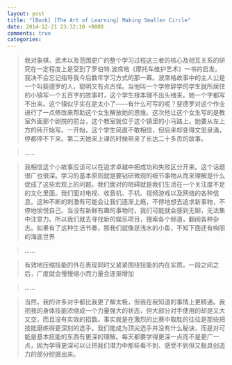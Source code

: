 ```yaml
---
layout: post
title: "[Book] [The Art of Learning] Making Smaller Circle"
date: 2014-12-21 23:32:10 +0800
comments: true
categories: 
---
```

> 我对象棋、武术以及范围更广的整个学习过程这三者的核心及相互关系的研究在一定程度上是受到了罗伯特.波席格《摩托车维护艺术》一书的启发。我决不会忘记指导我今后数年学习方式的那一幕。波席格故事中的主人公是一个叫斐德罗的人，聪明又有点古怪。当他叫一个学修辞学的学生就所居住的小镇写一个五百字的故事时，这个学生根本理不出头绪来。她一个字都写不出来。这个镇似乎实在是太小了——有什么可写的呢？斐德罗对这个作业进行了一点修改来帮助这个女生解放她的思维。这次他让这个女生写的是教室外面那个剧院的前台，这个教室就位于这个镇里的小马路上。她要从左上方的砖开始写。一开始，这个学生简直不敢相信，但后来却变得文思泉涌，停都停不下来。第二天她来上课的时候带来了长达二十多页的故事。 

> ......

> 我相信这个小故事应该可以在追求卓越中把成功和失败区分开来。这个话题很广也很深。学习的基本原则就是要钻研微观的细节事物从而来理解是什么促成了这些宏观上的问题。我们面对的阻碍就是我们生活在一个关注度不足的文化里面。我们面对电视、收音机、手机、视频游戏以及网络的各种信息。这种不断的刺激有可能会让我们逐渐上瘾，不停地想去追求新事物，不停地愉悦自己。当没有新鲜有趣的事物时，我们可能就会感到无聊，无法集中注意力。所以我们就去寻找新的娱乐项目，搜索各个频道，翻阅各种杂志。如果有了这种生活节奏，那我们就像是浅水的小鱼，不知下面还有绚丽的海底世界

> ......

> 有效地压缩技能的外在表现同时又紧紧围绕技能的内在实质。一段之间之后，广度就会慢慢缩小而力量会逐渐增加

> ......

> 当然，我的许多对手都比我更了解太极，但我在我知道的事情上更精通。我把我的身体技能浓缩成一个力量强大的状态，但大部分对手使用的却是又大又空，而且没有实效的招数。事实就是在激烈的比赛中取胜的往往是那些把技能磨练得更深刻的选手。我们能成为顶尖选手并没有什么秘诀，而是对可能是基本技能的东西有更深的理解。每天都要学得更深一点而不是更广一点，因为学得更深可以让把我们潜力中那些看不到、感受不到但又极具创造力的部分挖掘出来。
